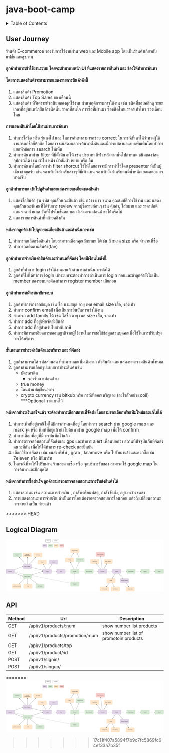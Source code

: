 # java-boot-camp

<!-- TABLE OF CONTENTS -->
<details>
  <summary>Table of Contents</summary>
  <ol>
<<<<<<< HEAD
    <li><a href="#user-journey">User Journey</a></li>
    <li><a href="#logical-diagram">Logical Diagram</a></li>
=======
    <li>
      <a href="#about-the-project">User Journey</a>
      <ul>
        <li><a href="#built-with">Built With</a></li>
      </ul>
    </li>
    <li>
      <a href="#getting-started">Getting Started</a>
      <ul>
        <li><a href="#prerequisites">Prerequisites</a></li>
        <li><a href="#installation">Installation</a></li>
      </ul>
    </li>
    <li><a href="#usage">Usage</a></li>
    <li><a href="#roadmap">Roadmap</a></li>
    <li><a href="#contributing">Contributing</a></li>
    <li><a href="#license">License</a></li>
    <li><a href="#contact">Contact</a></li>
    <li><a href="#acknowledgments">Acknowledgments</a></li>
>>>>>>> 17c11f407a5894f7b9c7fc5869fc64ef33a7b35f
  </ol>
</details>



<!-- TABLE OF CONTENTS -->
## User Journey

ร้านค้า E-commerce รองรับการใช้งานผ่าน web และ Mobile app โดยเป็นร้านค้าเกี่ยวกับ แฟชั่นและสุขภาพ
#### ลูกค้าทำการเข้าใช้งานระบบ โดยจะเข้ามาพบหน้า UI ที่แสดงรายการสินค้า และ ช่องให้ทำการค้นหา 
#### โดยการแสดงสินค้าจะสามารถแสดงรายการสินค้าดังนี้ 
1. แสดงสินค้า Promotion 
2. แสดงสินค้า Top Sales ของเดือนนี้
3. แสดงสินค้า ที่วิเคราะห์รสนิยมของลูกใช้งาน ผ่านพฤติกรรมการใช้งาน เช่น ชนิดที่ชอบคลิกดู ระยะเวลาที่อยู่บนหน้าสินค้าชนิดนั้น ราคาที่สนใจ การซื้อที่ผ่านมา ซื้อชนิดไหน ราคาเท่าไหร ช่วงเดือนไหน
#### การแสดงสินค้าโดยใช้งานผ่านการค้นหา
1. ทำการใส่ชื่อ หรือ รุ่นลงไป และ ในการค้นหาสามารถช่วย correct ในการณีที่เดาได้ว่าทางผู้ใช้งานกรอกชื่อยี่ห้อผิด โดยอาจจะแสดงผลการค้นหาตั้งต้นและมีการแสดงผลแบบเพิ่มเติมโดยทำการแยกหัวข้อการ search ให้เห็น
2. ทำการค้นหาผ่าน filter ที่มีตั้งต้นมาให้ เช่น ประเภท กีฬา หลังจากนั้นไปกำหนด ชนิดของวัสดุอุปกรณ์ได้ เช่น ผ้าใบ หนัง ผิวสัมผัา หยาย หรือ ลื่น
3. ทำการค้นหาโดยมีการทำ filter shorcut ใว้ให้โดยอาจจะมีการทำไว้โดย presenter ที่เป็นผู้เชี่ยวชาญครับ เช่น รองเท้าวิ่งสำหรับสาวๆที่มีเท้าแบน รองเท้าวิ่งสำหรับคนมีน่ำหนักเยอะลดอาการบาดเจ็บ
#### ลูกค้าทำการกด เข้าไปดูสินค้าและแสดงรายละเอียดของสินค้า
1. แสดงชื่อสินค้า รุ่น รหัส คุณลักษณะสินค้า เช่น กว้าง ยาว ขนาด คุณสมบัติการใช้งาน และ แสดงคุณลักษณะพิเศษที่ได้รับการ review จากผู้ซื้อรายก่อนๆ เช่น คุ้มค่า, ใส่สบาย และ ราคาปกติ และ ราคาส่วนลด วันที่โปรโมชั่นลด บอกว่าสามารถผ่อนชำระได้หรือไม่
2. แสดงรายการสินค้าที่คล้ายคลึงกัน
#### หลังจากลูกค้าเข้าไปดูรายละเอียดสินค้าและดำเนินการเช่น
1. ทำการกดเลือกซื้อสินค้า โดยสามารถเลือกคุณลักษณะ ได้เช่น สี ขนาด size หรือ จำนวนที่ซื้อ 
2. ทำการกดติดตามสินค้า(fav)
#### ลูกค้าทำการจ่ายเงินค่าสินค้าและกำหนดที่จัดส่ง โดยมีเงือนไขดังนี้
1. ลูกค้าที่ทำการ login เข้าใช้งานมาแล้วสามารถดำเนินการต่อได้
2. ลูกค้าที่ไม่ได้ทำการ login เข้าระบบจะต้องทำการดำเนินการ login ก่อนและถ้าลูกค้ายังไม่เป็น member ของระบบจะต้องทำการ register member เสียก่อน
#### ลูกค้าทำการสมัครสมาชิกระบบ
1. ลูกค้าทำการกรอกข้อมูล เช่น ชื่อ นามสกุล อายุ เพศ email size เสื้อ, รองเท้า
2. ทำการ confirm email เพื่อเป็นการยืนยันการเข้าใช้งาน
3. สามารถ add family ได้ เช่น ใส่ชื่อ อายุ เพศ size เสื้อ, รองเท้า
4. ทำการ add ที่อยู่เพื่อจัดส่งสินค้า
5. ทำการ add ที่อยู่สำหรับใบกำกับภาษี
6. ทำการมีการละเอียดการขออนุญาติจากผู้ใช้งานในการขอใช้ข้อมูลส่วนบุคคลเพื่อใช้ในการปรับปรุงการให้บริการ
#### ขั้นตอนการชำระค่าสินค้าและบริการ และ ที่จัดส่ง
1. ลูกค้าสามารถใส่ รหัสส่วนลด ที่สามารถลดเพ่ิ่มเติมจาก ตัวสินค้า และ แสดงราคารวมสินค้าทั้งหมด
2. ลูกค้าสามารถเลือกรูปแบบการชำระสินค้าเช่น
   - บัตรเครดิต
     - รองรับการผ่อนชำระ
   - true money
   - โอนผ่านบัญชีธนาคาร
   - crypto currency เช่น bitkub หรือ กรณีที่ออกเหรีญเอง (อะไรสักอย่าง coil) ***Optional วางแผนไว้
#### หลังจากชำระเงินเสร็จแล้ว จะต้องทำการเลือกสถานที่จัดส่ง โดยสามารถเลือกหรือเพ่ิมใหม่และแก้ไขได้
1. ทำการเพิ่มที่อยู่กรณีไม่ได้มีการกำหนดที่อยู่ โดยทำการ search ผ่าน google map และ mark จุด หรือ พิมพ์ที่อยู่แล้วนำไปค้นหาผ่าน google map เพื่อให้ confirm 
2. ทำการเลือกที่อยู่ที่มีการบันทึกไว้แล้ว
3. ทำการตรวจสอบสถานที่จัดส่งและ gps และทำการ alert เพื่อนบอกว่า สถานที่ปัจจุบันกับที่จัดส่งคนละที่กัน เพื่อให้ได้ทำการ re-check และยืนยัน
4. เลือกวิธีการจัดส่ง เช่น ขนส่งบริษัท , grab , lalamove หรือ ไปรับผ่านร้านสะดวกซื้อเช่น 7eleven หรือ มินิมาร์ท
5. ในกรณีที่จะให้ไปรับผ่าน ร้านสะดวกซื้อ หรือ จุดบริการรับของ สามารถใช้ google map ในการค้นหาและปักมุดได้

#### หลังจากทำการซื้อสำเร็จ ลูกค้าสามารถตรวจสอบสถานะการรับส่งสินค้าได้
1. แสดงสถานะ เช่น สถานะการจ่ายเงิน , กำลังเตรียมพัสดุ, กำลังจัดส่ง, อยู่ระหว่างขนส่ง
2. การแสดงสถานะ การจ่ายเงิน ถ้าเป็นการโอนต้องรอตรวจสอบการโอนก่อน แล้วถึงเปลี่ยนสถานะการจ่ายเงินเป็น จ่ายแล้ว

<<<<<<< HEAD
## Logical Diagram
![image](https://github.com/gambitmis/java-boot-camp/blob/main/java-boot-camp-week1.png?raw=true)

## API 
| Method  | Url | Description |
| ------------- | ------------- | ------------- |
| GET | /api/v1/products/:num  | show number list products 
| GET | /api/v1/products/promotion/:num | show number list of promotoin products
| GET | /api/v1/products/top
| GET | /api/v1/product/:id
| POST | /api/v1/signin/
| POST | /api/v1/singup/


=======
![image](https://github.com/gambitmis/java-boot-camp/blob/main/java-boot-camp-week1.png?raw=true)
>>>>>>> 17c11f407a5894f7b9c7fc5869fc64ef33a7b35f
